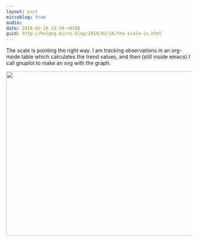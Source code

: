 ```yaml
---
layout: post
microblog: true
audio: 
date: 2018-02-16 13:39 +0100
guid: http://helgeg.micro.blog/2018/02/16/the-scale-is.html
---
```

The scale is pointing the right way. I am tracking observations in an org-mode table which calculates the trend values, and then (still inside emacs) I call gnuplot to make an svg with the graph. 

<img src="http://microblog.helgegudmundsen.com/uploads/2018/edff7f756b.jpg" width="600" height="445" />
